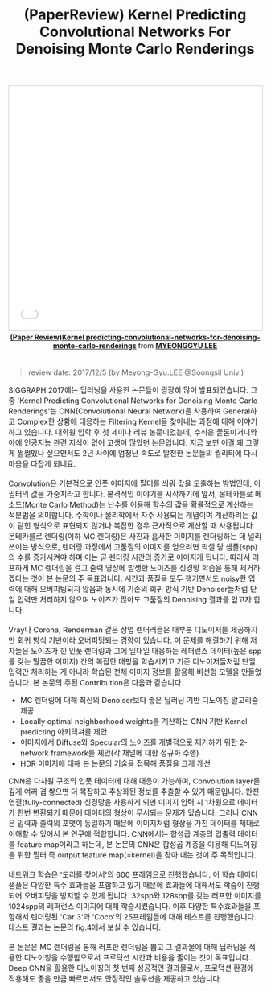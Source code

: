 ﻿---
title: "(PaperReview) Kernel Predicting Convolutional Networks For Denoising Monte Carlo Renderings"
tags: 
  - Deep Learning
  - Realtime 3D Rendering
  - Paper Review
categories:
  - PaperReview
toc: false
comments: 
  provider: "disqus"
  disqus:
    shortname: "https-brstar96-github-io"
use_math: true
header:
  teaser: /assets/Images/paper-reviewkernel-predictingconvolutionalnetworksfordenoisingmontecarlorenderings-1-638.jpg
---
<center>
<iframe src="//www.slideshare.net/slideshow/embed_code/key/Fybg7X1zg3p5Tq" width="595" height="485" frameborder="0" marginwidth="0" marginheight="0" scrolling="no" style="border:1px solid #CCC; border-width:1px; margin-bottom:5px; max-width: 100%;" allowfullscreen> </iframe> <div style="margin-bottom:5px"> <strong> <a href="//www.slideshare.net/ssuserc9d82a/kernel-predictingconvolutionalnetworksfordenoisingmontecarlorenderings-153995506" title="(Paper Review)Kernel predicting-convolutional-networks-for-denoising-monte-carlo-renderings" target="_blank">(Paper Review)Kernel predicting-convolutional-networks-for-denoising-monte-carlo-renderings</a> </strong> from <strong><a href="https://www.slideshare.net/ssuserc9d82a" target="_blank">MYEONGGYU LEE</a></strong> </div></center><br>

<Blockquote><span style="font-size:11pt">review date: 2017/12/5 (by Meyong-Gyu.LEE @Soongsil Univ.)</span></Blockquote>

<span style="font-size:11pt">
SIGGRAPH 2017에는 딥러닝을 사용한 논문들이 굉장히 많이 발표되었습니다. 그중 'Kernel Predicting Convolutional Networks for Denoising Monte Carlo Renderings'는 CNN(Convolutional Neural Network)을 사용하여 General하고 Complex한 상황에 대응하는 Filtering Kernel을 찾아내는 과정에 대해 이야기하고 있습니다. 대학원 입학 후 첫 세미나 리뷰 논문이었는데, 수식은 물론이거니와 아예 인공지능 관련 지식이 없어 고생이 많았던 논문입니다. 지금 보면 이걸 왜 그렇게 쩔쩔멨나 싶으면서도 2년 사이에 엄청난 속도로 발전한 논문들의 퀄리티에 다시 마음을 다잡게 되네요.<br><br>
Convolution은 기본적으로 인풋 이미지에 필터를 씌워 값을 도출하는 방법인데, 이 필터의 값을 가중치라고 합니다. 본격적인 이야기를 시작하기에 앞서, 몬테카를로 메소드(Monte Carlo Method)는 난수를 이용해 함수의 값을 확률적으로 계산하는 적분법을 의미합니다. 수학이나 물리학에서 자주 사용되는 개념이며 계산하려는 값이 닫힌 형식으로 표현되지 않거나 복잡한 경우 근사적으로 계산할 때 사용됩니다. 몬테카를로 렌더링(이하 MC 렌더링)은 사진과 흡사한 이미지를 렌더링하는 데 널리 쓰이는 방식으로, 렌더링 과정에서 고품질의 이미지를 얻으려면 픽셀 당 샘플(spp)의 수를 증가시켜야 하며 이는 곧 렌더링 시간의 증가로 이어지게 됩니다. 따라서 러프하게 MC 렌더링을 걸고 출력 영상에 발생한 노이즈를 신경망 학습을 통해 제거하겠다는 것이 본 논문의 주 목표입니다. 시간과 품질을 모두 챙기면서도 noisy한 입력에 대해 오버피팅되지 않음과 동시에 기존의 회귀 방식 기반 Denoiser들처럼 단일 입력만 처리하지 않으며 노이즈가 많아도 고품질의 Denoising 결과를 얻고자 합니다. <br><br>
Vray나 Corona, Renderman 같은 상업 렌더러들은 대부분 디노이저를 제공하지만 회귀 방식 기반이라 오버피팅되는 경향이 있습니다. 이 문제를 해결하기 위해 저자들은 노이즈가 낀 인풋 렌더링과 그에 일대일 대응하는 레퍼런스 데이터(높은 spp를 갖는 말끔한 이미지) 간의 복잡한 매핑을 학습시키고 기존 디노이저들처럼 단일 입력만 처리하는 게 아니라 학습된 전체 이미지 정보를 활용해 비선형 모델을 만들었습니다. 본 논문의 주된 Contribution은 다음과 같습니다. <br>
</span>

- <span style="font-size:11pt">MC 렌더링에 대해 최신의 Denoiser보다 좋은 딥러닝 기반 디노이징 알고리즘 제공</span>
- <span style="font-size:11pt">Locally optimal neighborhood weights를 계산하는 CNN 기반 Kernel predicting 아키텍쳐를 제안</span>
- <span style="font-size:11pt">이미지에서 Diffuse와 Specular의 노이즈를 개별적으로 제거하기 위한 2-network framework를 제안(각 채널에 대한 정규화 수행)</span>
- <span style="font-size:11pt">HDR 이미지에 대해 본 논문의 기술을 접목해 품질을 크게 개선</span>

<span style="font-size:11pt">
CNN은 다차원 구조의 인풋 데이터에 대해 대응이 가능하며, Convolution layer를 깊게 여러 겹 쌓으면 더 복잡하고 추상화된 정보를 추출할 수 있기 때문입니다. 완전연결(fully-connected) 신경망을 사용하게 되면 이미지 입력 시 1차원으로 데이터가 한번 변환되기 때문에 데이터의 형상이 무시되는 문제가 있습니다. 그러나 CNN은 입력과 출력의 포맷이 동일하기 때문에 이미지처럼 형상을 가진 데이터를 제대로 이해할 수 있어서 본 연구에 적합합니다. CNN에서는 합성곱 계층의 입출력 데이터를 feature map이라고 하는데, 본 논문의 CNN은 합성곱 계층을 이용해 디노이징을 위한 필터 즉 output feature map(=kernel)을 찾아 내는 것이 주 목적입니다.<br><br>
네트워크 학습은 '도리를 찾아서'의 600 프레임으로 진행했습니다. 이 학습 데이터 샘플은 다양한 특수 효과들을 포함하고 있기 때문에 효과들에 대해서도 학습이 진행되어 오버피팅을 방지할 수 있게 됩니다. 32spp와 128spp를 갖는 러프한 이미지를 1024spp의 레퍼런스 이미지에 대해 학습시켰습니다. 이후 다양한 특수효과들을 포함해서 렌더링된 'Car 3'과 'Coco'의 25프레임들에 대해 테스트를 진행했습니다. 테스트 결과는 논문의 fig.4에서 보실 수 있습니다. <br><br>
본 논문은 MC 렌더링을 통해 러프한 렌더링을 뽑고 그 결과물에 대해 딥러닝을 적용한 디노이징을 수행함으로서 프로덕션 시간과 비용을 줄이는 것이 목표입니다. Deep CNN을 활용한 디노이징의 첫 번째 성공적인 결과물로서, 프로덕션 환경에 적용해도 좋을 만큼 빠르면서도 안정적인 솔루션을 제공하고 있습니다.<br> 
</span> 